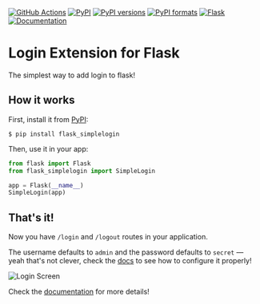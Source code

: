 [![GitHub Actions](https://github.com/flask-extensions/Flask-SimpleLogin/workflows/Tests/badge.svg)](https://github.com/flask-extensions/Flask-SimpleLogin/actions/workflows/tests.yml)
[![PyPI](https://img.shields.io/pypi/v/flask_simplelogin.svg?style=flat-square)](https://pypi.org/project/flask_simplelogin/)
[![PyPI versions](https://img.shields.io/pypi/pyversions/flask_simplelogin.svg?style=flat-square)](https://pypi.org/project/flask_simplelogin/)
[![PyPI formats](https://img.shields.io/pypi/format/flask_simplelogin.svg?style=flat-square)](https://pypi.org/project/flask_simplelogin/)
[![Flask](https://img.shields.io/badge/Flask-Extension-blue.svg?style=flat-square)](https://github.com/pallets/flask)
[![Documentation](https://readthedocs.org/projects/flask-simple-login/badge/?version=latest)](https://flask-simple-login.readthedocs.io/en/latest/?badge=latest)

# Login Extension for Flask

The simplest way to add login to flask!

## How it works

First, install it from [PyPI](https://pypi.org/project/flask_simplelogin/):

```console
$ pip install flask_simplelogin
```

Then, use it in your app:

```python
from flask import Flask
from flask_simplelogin import SimpleLogin

app = Flask(__name__)
SimpleLogin(app)
```

## **That's it!**

Now you have `/login` and `/logout` routes in your application.

The username defaults to `admin` and the password defaults to `secret` — yeah that's not clever, check the [docs](https://flask-simple-login.readthedocs.io/en/latest/?badge=latest) to see how to configure it properly!

![Login Screen](./login_screen.png)

Check the [documentation](https://flask-simple-login.readthedocs.io/en/latest/?badge=latest) for more details!
